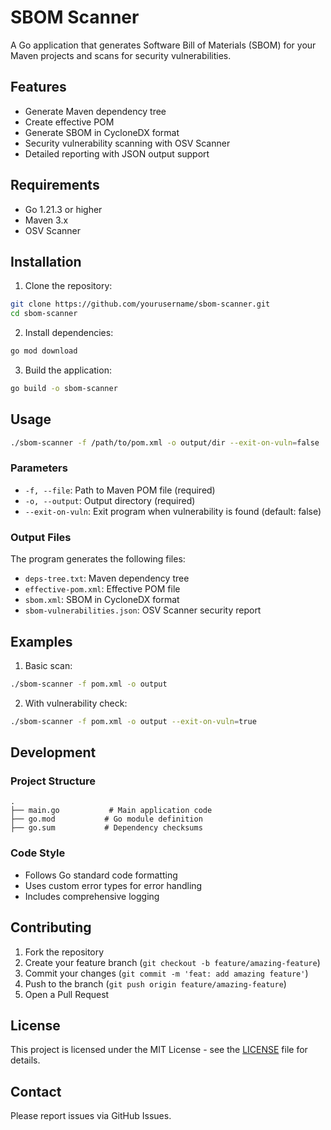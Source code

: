 # SBOM Scanner

A Go application that generates Software Bill of Materials (SBOM) for your Maven projects and scans for security vulnerabilities.

## Features

- Generate Maven dependency tree
- Create effective POM
- Generate SBOM in CycloneDX format
- Security vulnerability scanning with OSV Scanner
- Detailed reporting with JSON output support

## Requirements

- Go 1.21.3 or higher
- Maven 3.x
- OSV Scanner

## Installation

1. Clone the repository:
```bash
git clone https://github.com/yourusername/sbom-scanner.git
cd sbom-scanner
```

2. Install dependencies:
```bash
go mod download
```

3. Build the application:
```bash
go build -o sbom-scanner
```

## Usage

```bash
./sbom-scanner -f /path/to/pom.xml -o output/dir --exit-on-vuln=false
```

### Parameters

- `-f, --file`: Path to Maven POM file (required)
- `-o, --output`: Output directory (required)
- `--exit-on-vuln`: Exit program when vulnerability is found (default: false)

### Output Files

The program generates the following files:

- `deps-tree.txt`: Maven dependency tree
- `effective-pom.xml`: Effective POM file
- `sbom.xml`: SBOM in CycloneDX format
- `sbom-vulnerabilities.json`: OSV Scanner security report

## Examples

1. Basic scan:
```bash
./sbom-scanner -f pom.xml -o output
```

2. With vulnerability check:
```bash
./sbom-scanner -f pom.xml -o output --exit-on-vuln=true
```

## Development

### Project Structure

```
.
├── main.go           # Main application code
├── go.mod           # Go module definition
├── go.sum           # Dependency checksums
```

### Code Style

- Follows Go standard code formatting
- Uses custom error types for error handling
- Includes comprehensive logging

## Contributing

1. Fork the repository
2. Create your feature branch (`git checkout -b feature/amazing-feature`)
3. Commit your changes (`git commit -m 'feat: add amazing feature'`)
4. Push to the branch (`git push origin feature/amazing-feature`)
5. Open a Pull Request

## License

This project is licensed under the MIT License - see the [LICENSE](LICENSE) file for details.

## Contact

Please report issues via GitHub Issues.
